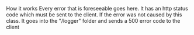 How it works
Every error that is foreseeable goes here.
It has an http status code which must be sent to the client.
If the error was not caused by this class. It goes into the "/logger" folder and sends a 500 error code to the client